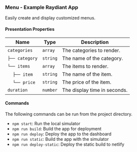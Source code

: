 ### Menu - Example Raydiant App

Easily create and display customized menus.

#### Presentation Properties

| Name                                | Type     | Description                  |
| ----------------------------------- | -------- | ---------------------------- |
| `categories`                        | `array`  | The categories to render.    |
| `├── category`                      | `string` | The name of the category.    |
| `└── items`                         | `array`  | The items to render.         |
| &nbsp;&nbsp;&nbsp;&nbsp;`├── item`  | `string` | The name of the item.        |
| &nbsp;&nbsp;&nbsp;&nbsp;`└── price` | `string` | The price of the item.       |
| `duration`                          | `number` | The display time in seconds. |

#### Commands

The following commands can be run from the project directory.

* `npm start`: Run the local simulator
* `npm run build`: Build the app for deployment
* `npm run deploy`: Deploy the app to the dashboard
* `npm run static`: Build the app with the simulator
* `npm run deploy-static`: Deploy the static build to netlify
